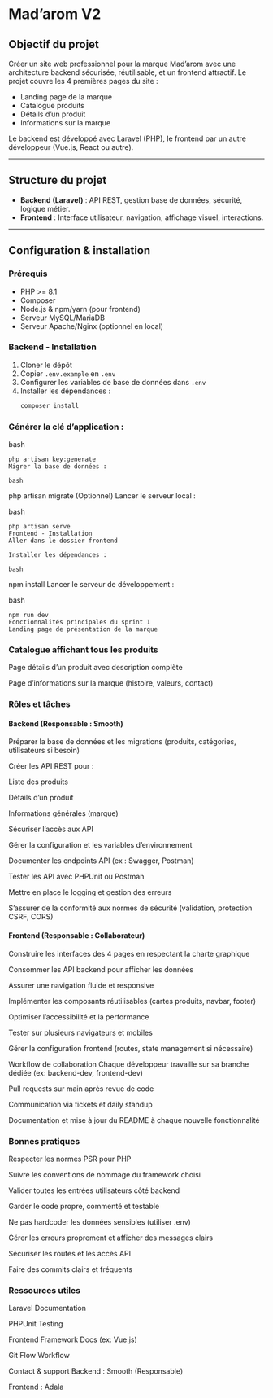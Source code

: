 # Mad’arom V2

## Objectif du projet

Créer un site web professionnel pour la marque Mad’arom avec une architecture backend sécurisée, réutilisable, et un frontend attractif. Le projet couvre les 4 premières pages du site :
- Landing page de la marque
- Catalogue produits
- Détails d’un produit
- Informations sur la marque

Le backend est développé avec Laravel (PHP), le frontend par un autre développeur (Vue.js, React ou autre).

---

## Structure du projet

- **Backend (Laravel)** : API REST, gestion base de données, sécurité, logique métier.
- **Frontend** : Interface utilisateur, navigation, affichage visuel, interactions.

---

## Configuration & installation

### Prérequis

- PHP >= 8.1
- Composer
- Node.js & npm/yarn (pour frontend)
- Serveur MySQL/MariaDB
- Serveur Apache/Nginx (optionnel en local)

### Backend - Installation

1. Cloner le dépôt
2. Copier `.env.example` en `.env`
3. Configurer les variables de base de données dans `.env`
4. Installer les dépendances :
   ```bash
   composer install
### Générer la clé d’application :

bash
```
php artisan key:generate
Migrer la base de données :

bash
```
php artisan migrate
(Optionnel) Lancer le serveur local :

bash
```
php artisan serve
Frontend - Installation
Aller dans le dossier frontend

Installer les dépendances :

bash
```
npm install
Lancer le serveur de développement :

bash
```
npm run dev
Fonctionnalités principales du sprint 1
Landing page de présentation de la marque
```

### Catalogue affichant tous les produits

Page détails d’un produit avec description complète

Page d’informations sur la marque (histoire, valeurs, contact)

### Rôles et tâches
#### Backend (Responsable : Smooth)
Préparer la base de données et les migrations (produits, catégories, utilisateurs si besoin)

Créer les API REST pour :

Liste des produits

Détails d’un produit

Informations générales (marque)

Sécuriser l’accès aux API

Gérer la configuration et les variables d’environnement

Documenter les endpoints API (ex : Swagger, Postman)

Tester les API avec PHPUnit ou Postman

Mettre en place le logging et gestion des erreurs

S’assurer de la conformité aux normes de sécurité (validation, protection CSRF, CORS)

#### Frontend (Responsable : Collaborateur)
Construire les interfaces des 4 pages en respectant la charte graphique

Consommer les API backend pour afficher les données

Assurer une navigation fluide et responsive

Implémenter les composants réutilisables (cartes produits, navbar, footer)

Optimiser l’accessibilité et la performance

Tester sur plusieurs navigateurs et mobiles

Gérer la configuration frontend (routes, state management si nécessaire)

Workflow de collaboration
Chaque développeur travaille sur sa branche dédiée (ex: backend-dev, frontend-dev)

Pull requests sur main après revue de code

Communication via tickets et daily standup

Documentation et mise à jour du README à chaque nouvelle fonctionnalité

### Bonnes pratiques
Respecter les normes PSR pour PHP

Suivre les conventions de nommage du framework choisi

Valider toutes les entrées utilisateurs côté backend

Garder le code propre, commenté et testable

Ne pas hardcoder les données sensibles (utiliser .env)

Gérer les erreurs proprement et afficher des messages clairs

Sécuriser les routes et les accès API

Faire des commits clairs et fréquents

### Ressources utiles
Laravel Documentation

PHPUnit Testing

Frontend Framework Docs (ex: Vue.js)

Git Flow Workflow

Contact & support
Backend : Smooth (Responsable)

Frontend : Adala

